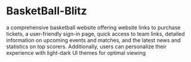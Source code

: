 # BasketBall-Blitz
a comprehensive basketball website offering website links to purchase tickets, a user-friendly sign-in page, quick access to team links, detailed information on upcoming events and matches, and the latest news and statistics on top scorers. Additionally, users can personalize their experience with light-dark UI themes for optimal viewing
